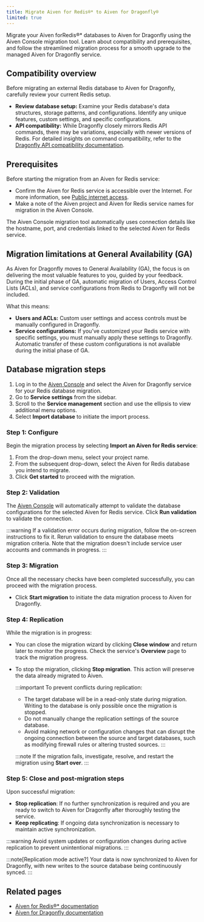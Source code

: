 ```yaml
---
title: Migrate Aiven for Redis®* to Aiven for Dragonfly®
limited: true
---
```


Migrate your Aiven forRedis®* databases to Aiven for Dragonfly using the Aiven Console migration tool. Learn about compatibility and prerequisites, and follow the streamlined migration process for a smooth upgrade to the managed Aiven for Dragonfly service.

## Compatibility overview

Before migrating an external Redis database to Aiven for Dragonfly,
carefully review your current Redis setup.

-   **Review database setup:** Examine your Redis database's data
    structures, storage patterns, and configurations. Identify any unique
    features, custom settings, and specific configurations.
-   **API compatibility:** While Dragonfly closely mirrors Redis API
    commands, there may be variations, especially with newer versions of
    Redis. For detailed insights on command compatibility, refer to the
    [Dragonfly API compatibility
    documentation](https://www.dragonflydb.io/docs/command-reference/compatibility).

## Prerequisites

Before starting the migration from an Aiven for Redis service:

-   Confirm the Aiven for Redis service is accessible over the Internet.
    For more information, see
    [Public internet access](/docs/platform/howto/public-access-in-vpc).
-   Make a note of the Aiven project and Aiven for Redis service names
    for migration in the Aiven Console.

The Aiven Console migration tool automatically uses connection details
like the hostname, port, and credentials linked to the selected Aiven
for Redis service.

## Migration limitations at General Availability (GA)

As Aiven for Dragonfly moves to General Availability (GA), the focus is on delivering
the most valuable features to you, guided by your feedback. During the initial phase of
GA, automatic migration of Users, Access Control Lists (ACLs), and service configurations
from Redis to Dragonfly will not be included.

What this means:

- **Users and ACLs:** Custom user settings and access controls must be manually
configured in Dragonfly.
- **Service configurations:** If you’ve customized your Redis service with
specific settings, you must manually apply these settings to Dragonfly. Automatic
transfer of these custom configurations is not available during the initial phase of GA.

## Database migration steps

1.  Log in to the [Aiven Console](https://console.aiven.io/) and select
    the Aiven for Dragonfly service for your Redis database migration.
2.  Go to **Service settings** from the sidebar.
3.  Scroll to the **Service management** section and use the ellipsis to
    view additional menu options.
4.  Select **Import database** to initiate the import process.

### Step 1: Configure

Begin the migration process by selecting **Import an Aiven for Redis
service**:

1.  From the drop-down menu, select your project name.
2.  From the subsequent drop-down, select the Aiven for Redis database
    you intend to migrate.
3.  Click **Get started** to proceed with the migration.

### Step 2: Validation

The [Aiven Console](https://console.aiven.io/) will automatically
attempt to validate the database configurations for the selected Aiven
for Redis service. Click **Run validation** to validate the connection.

:::warning
If a validation error occurs during migration, follow the on-screen
instructions to fix it. Rerun validation to ensure the database meets
migration criteria. Note that the migration doesn't include service
user accounts and commands in progress.
:::

### Step 3: Migration

Once all the necessary checks have been completed successfully, you can
proceed with the migration process.

-   Click **Start migration** to initiate the data migration process to
    Aiven for Dragonfly.

### Step 4: Replication

While the migration is in progress:

-   You can close the migration wizard by clicking **Close window** and
    return later to monitor the progress. Check the service's **Overview** page to track the
    migration progress.

-   To stop the migration, clicking **Stop migration**. This action will
    preserve the data already migrated to Aiven.

    :::important
    To prevent conflicts during replication:

    -   The target database will be in a read-only state during
        migration. Writing to the database is only possible once the
        migration is stopped.
    -   Do not manually change the replication settings of the source
        database.
    -   Avoid making network or configuration changes that can disrupt
        the ongoing connection between the source and target databases,
        such as modifying firewall rules or altering trusted sources.
    :::

    :::note
    If the migration fails, investigate, resolve, and restart the
    migration using **Start over**.
    :::

### Step 5: Close and post-migration steps

Upon successful migration:

-   **Stop replication**: If no further synchronization is required and
    you are ready to switch to Aiven for Dragonfly after thoroughly
    testing the service.
-   **Keep replicating**: If ongoing data synchronization is necessary
    to maintain active synchronization.

:::warning
Avoid system updates or configuration changes during active replication
to prevent unintentional migrations.
:::

:::note[Replication mode active?]
Your data is now synchronized to Aiven for Dragonfly, with new writes to
the source database being continuously synced.
:::

## Related pages

-   [Aiven for Redis®* documentation](/docs/products/redis/get-started)
-   [Aiven for Dragonfly documentation](/docs/products/dragonfly/get-started)
